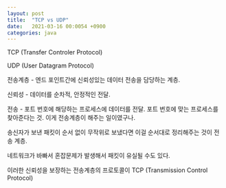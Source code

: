 ```yaml
---
layout: post
title:  "TCP vs UDP"
date:   2021-03-16 00:0054 +0900
categories: java
---
```


TCP (Transfer Controler Protocol)

UDP (User Datagram Protocol)

전송계층 - 엔드 포인트간에 신뢰성있는 데이터 전송을 담당하는 계층.

신뢰성 - 데이터를 순차적, 안정적인 전달.

전송 - 포트 번호에 해당하는 프로세스에 데이터를 전달.
포트 번호에 맞는 프로세스를 찾아준다는 것. 이게 전송계층이 해주는 일이였구나.

송신자가 보낸 패킷이 순서 없이 무작위로 보냈다면 이걸 순서대로 정리해주는 것이 전송 계층.

네트워크가 바빠서 혼잡문제가 발생해서 패킷이 유실될 수도 있다.

이러한 신뢰성을 보장하는 전송계층의 프로토콜이 TCP (Transmission Control Protocol)